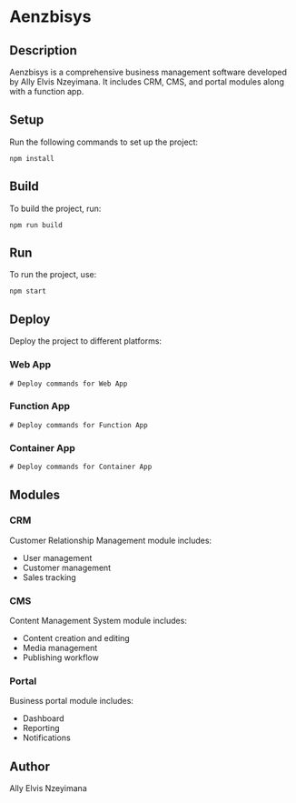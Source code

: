 # Aenzbisys

## Description

Aenzbisys is a comprehensive business management software developed by Ally Elvis Nzeyimana. It includes CRM, CMS, and portal modules along with a function app.

## Setup

Run the following commands to set up the project:

```
npm install
```

## Build

To build the project, run:

```
npm run build
```

## Run

To run the project, use:

```
npm start
```

## Deploy

Deploy the project to different platforms:

### Web App

```
# Deploy commands for Web App
```

### Function App

```
# Deploy commands for Function App
```

### Container App

```
# Deploy commands for Container App
```

## Modules

### CRM

Customer Relationship Management module includes:

- User management
- Customer management
- Sales tracking

### CMS

Content Management System module includes:

- Content creation and editing
- Media management
- Publishing workflow

### Portal

Business portal module includes:

- Dashboard
- Reporting
- Notifications

## Author

Ally Elvis Nzeyimana
